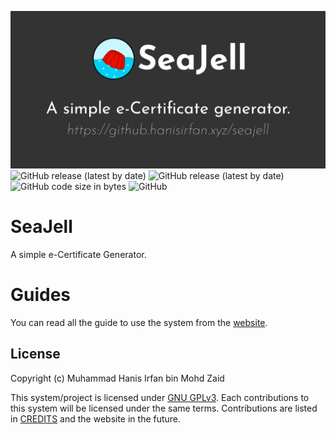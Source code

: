 ![Banner](https://github.com/hanisirfan/seajell/blob/gh-pages/assets/GithubBanner.png)
![GitHub release (latest by date)](https://img.shields.io/github/v/release/hanisirfan/seajell)
![GitHub release (latest by date)](https://img.shields.io/github/downloads/hanisirfan/seajell/latest/total) 
![GitHub code size in bytes](https://img.shields.io/github/languages/code-size/hanisirfan/seajell)
![GitHub](https://img.shields.io/github/license/hanisirfan/seajell)

# SeaJell
A simple e-Certificate Generator.

 # Guides
 You can read all the guide to use the system from the [website](https://github.hanisirfan.xyz/seajell).

## License
Copyright (c) Muhammad Hanis Irfan bin Mohd Zaid

This system/project is licensed under [GNU GPLv3](COPYING). Each contributions to this system will
be licensed under the same terms. Contributions are listed in [CREDITS](CREDITS) and the website in the future.
